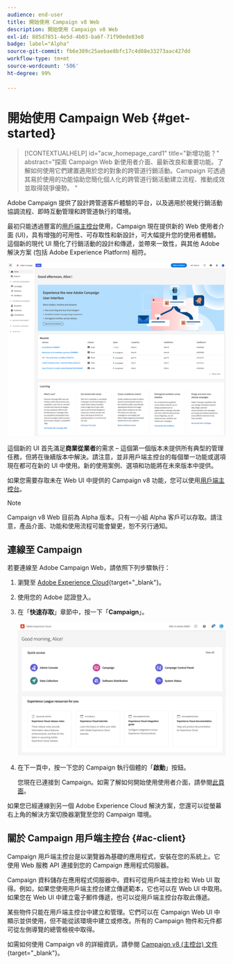 ```yaml
---
audience: end-user
title: 開始使用 Campaign v8 Web
description: 開始使用 Campaign v8 Web
exl-id: 885d7851-4e5d-4b03-ba6f-71f90ede83e8
badge: label="Alpha"
source-git-commit: fb6e389c25aebae8bfc17c4d88e33273aac427dd
workflow-type: tm+mt
source-wordcount: '506'
ht-degree: 99%

---
```


# 開始使用 Campaign Web {#get-started}

>[!CONTEXTUALHELP]
>id="acw_homepage_card1"
>title="新增功能？"
>abstract="探索 Campaign Web 新使用者介面、最新改良和重要功能。了解如何使用它們建置適用於您的對象的跨管道行銷活動。Campaign 可透過其易於使用的功能協助您簡化個人化的跨管道行銷活動建立流程、推動成效並取得競爭優勢。 "


Adobe Campaign 提供了設計跨管道客戶體驗的平台，以及適用於視覺行銷活動協調流程、即時互動管理和跨管道執行的環境。

最初只能透過豐富的[用戶端主控台](#ac-client)使用，Campaign 現在提供新的 Web 使用者介面 (UI)，具有增強的可用性、可存取性和新設計，可大幅提升您的使用者體驗。這個新的現代 UI 簡化了行銷活動的設計和傳遞，並帶來一致性，與其他 Adobe 解決方案 (包括 Adobe Experience Platform) 相符。

![](assets/home.png)

這個新的 UI 首先滿足&#x200B;**商業從業者**&#x200B;的需求 – 這個第一個版本未提供所有典型的管理任務，但將在後續版本中解決。請注意，並非用戶端主控台的每個單一功能或選項現在都可在新的 UI 中使用。新的使用案例、選項和功能將在未來版本中提供。

如果您需要存取未在 Web UI 中提供的 Campaign v8 功能，您可以使用[用戶端主控台](#ac-client)。


>[!NOTE]
>
>Campaign v8 Web 目前為 Alpha 版本。只有一小組 Alpha 客戶可以存取。請注意，產品介面、功能和使用流程可能會變更，恕不另行通知。

## 連線至 Campaign

若要連線至 Adob&#x200B;&#x200B;e Campaign Web，請依照下列步驟執行：

1. 瀏覽至 [Adobe Experience Cloud](https://experience.adobe.com){target="_blank"}。
1. 使用您的 Adobe 認證登入。
1. 在「**快速存取**」章節中，按一下「**Campaign**」。

   ![](assets/connect.png)

1. 在下一頁中，按一下您的 Campaign 執行個體的「**啟動**」按鈕。

   您現在已連接到 Campaign。如需了解如何開始使用使用者介面，請參閱[此頁面](user-interface.md)。

如果您已經連線到另一個 Adob&#x200B;&#x200B;e Experience Cloud 解決方案，您還可以從螢幕右上角的解決方案切換器瀏覽至您的 Campaign 環境。

## 關於 Campaign 用戶端主控台 {#ac-client}

Campaign 用戶端主控台是以瀏覽器為基礎的應用程式，安裝在您的系統上。它使用 Web 服務 API 連接到您的 Campaign 應用程式伺服器。

Campaign 資料儲存在應用程式伺服器中。資料可從用戶端主控台和 Web UI 取得。例如，如果您使用用戶端主控台建立傳遞範本，它也可以在 Web UI 中取用。如果您在 Web UI 中建立電子郵件傳遞，也可以從用戶端主控台存取此傳遞。

某些物件只能在用戶端主控台中建立和管理。它們可以在 Campaign Web UI 中顯示並供使用，但不能從該環境中建立或修改。所有的 Campaign 物件和元件都可從左側導覽的總管檢視中取得。

如需如何使用 Campaign v8 的詳細資訊，請參閱 [Campaign v8 (主控台) 文件](https://experienceleague.adobe.com/docs/campaign/campaign-v8/campaign-home.html?lang=zh-Hant){target="_blank"}。
